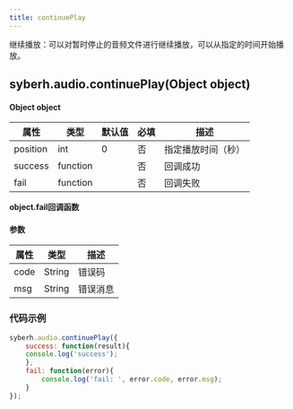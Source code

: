 ```yaml
---
title: continuePlay
---
```



继续播放：可以对暂时停止的音频文件进行继续播放，可以从指定的时间开始播放。


## syberh.audio.continuePlay(Object object)
#### Object object
| 属性     | 类型   | 默认值  |  必填 | 描述                         |
| ---------- | ------- | -------- | ---------------- | ----------------------------------|
| position | int |    0    | 否       | 指定播放时间（秒）                  |
| success | function |        | 否       | 回调成功                    |
| fail   | function |        | 否       | 回调失败                    |

**object.fail回调函数**
#### 参数
| 属性 | 类型   | 描述     |
| ---- | ------ | -------- |
| code | String | 错误码   |
| msg  | String | 错误消息 |



### **代码示例**
``` javascript
syberh.audio.continuePlay({
	success: function(result){
    console.log('success');    
	},
	fail: function(error){
		console.log('fail: ', error.code, error.msg);
	}
});
```
